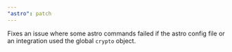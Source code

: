 ```yaml
---
"astro": patch
---
```


Fixes an issue where some astro commands failed if the astro config file or an integration used the global `crypto` object.
